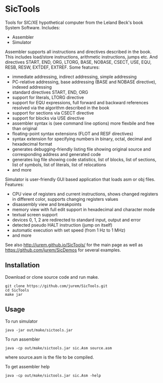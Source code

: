 # SicTools
Tools for SIC/XE hypothetical computer from the Leland Beck's book System Software. Includes:
  * Assembler
  * Simulator

Assembler supports all instructions and directives described in the book. This includes load/store instructions, arithmetic instructions, jumps etc. And directives START, END, ORG, LTORG, BASE, NOBASE, CSECT, USE, EQU, RESB, RESW, EXTDEF, EXTREF. Some features:
  * immediate addressing, indirect addressing, simple addressing
  * PC-relative addressing, base addressing (BASE and NOBASE directive), indexed addressing
  * standard directives START, END, ORG
  * support for literals, LTORG directive
  * support for EQU expressions, full forward and backward references resolved via the algorithm described in the book
  * support for sections via CSECT directive
  * support for blocks via USE directive
  * assembler syntax is (see command line options) more flexbile and free than original
  * floating-point syntax extensions (FLOT and RESF directives)
  * syntax extension for specifying numbers in binary, octal, decimal and hexadecimal format
  * generates debugging-friendly listing file showing original source and corresponding address and generated code
  * generates log file showing code statistics, list of blocks, list of sections, list of symbols, list of literals, list of relocations
  * and more

Simulator is user-friendly GUI based application that loads asm or obj files. Features:
  * CPU view of registers and current instructions, shows changed registers in different color, supports changing registers values
  * disassembly view and breakpoints
  * memory view with full edit support in hexadecimal and character mode
  * textual screen support
  * devices 0, 1, 2 are redirected to standard input, output and error
  * detected pseudo HALT instruction (jump on itself)
  * automatic execution with set speed (from 1 Hz to 1 MHz)
  * and more

See also http://jurem.github.io/SicTools/ for the main page as well as https://github.com/jurem/SicDemos for several examples.

Installation
------------

Download or clone source code and run make.

    git clone https://github.com/jurem/SicTools.git
    cd SicTools
    make jar

Usage
-----

To run simulator

    java -jar out/make/sictools.jar

To run assembler

    java -cp out/make/sictools.jar sic.Asm source.asm

where source.asm is the file to be compiled.

To get assembler help

    java -cp out/make/sictools.jar sic.Asm -help
